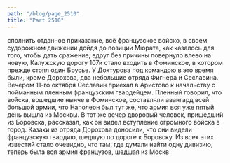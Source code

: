 ```yaml
---
path: "/blog/page_2510"
title: "Part 2510"
---
```


сполнить отданное приказание, всё французское войско, в своем судорожном движении дойдя до позиции Мюрата, как казалось для того, чтобы дать сражение, вдруг без причины повернуло влево на новую, Калужскую дорогу 107и стало входить в Фоминское, в котором прежде стоял один Брусье. У Дохтурова под командою в это время были, кроме Дорохова, два небольшие отряда Фигнера и Сеславина.
Вечером 11-го октября Сеславин приехал в Аристово к начальству с пойманным пленным французским гвардейцем. Пленный говорил, что войска, вошедшие нынче в Фоминское, составляли авангард всей большой армии, что Наполеон был тут же, что армия вся уже пятый день вышла из Москвы. В тот же вечер дворовый человек, пришедший из Боровска, рассказал, как он видел вступление огромного войска в город. Казаки из отряда Дорохова доносили, что они видели французскую гвардию, шедшую по дороге к Боровску. Из всех этих известий стало очевидно, что там, где думали найти одну дивизию, теперь была вся армия французов, шедшая из Москв
